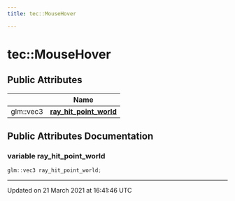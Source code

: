 ```yaml
---
title: tec::MouseHover

---
```


# tec::MouseHover



## Public Attributes

|                | Name           |
| -------------- | -------------- |
| glm::vec3 | **[ray_hit_point_world](/engine/Classes/structtec_1_1_mouse_hover/#variable-ray_hit_point_world)**  |

## Public Attributes Documentation

### variable ray_hit_point_world

```cpp
glm::vec3 ray_hit_point_world;
```


-------------------------------

Updated on 21 March 2021 at 16:41:46 UTC